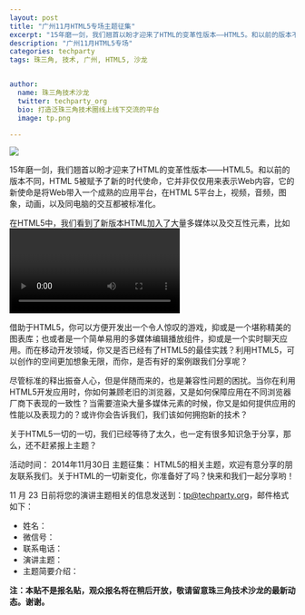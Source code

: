 ```yaml
---
layout: post
title: "广州11月HTML5专场主题征集"
excerpt: "15年磨一剑，我们翘首以盼才迎来了HTML的变革性版本——HTML5。和以前的版本不同，HTML 5被赋予了新的时代使命，它并非仅仅用来表示Web内容，它的新使命是将Web带入一个成熟的应用平台，在HTML 5平台上，视频，音频，图象，动画，以及同电脑的交互都被标准化。"
description: "广州11月HTML5专场"
categories: techparty
tags: 珠三角, 技术, 广州, HTML5, 沙龙


author:
  name: 珠三角技术沙龙
  twitter: techparty_org
  bio: 打造泛珠三角技术圈线上线下交流的平台
  image: tp.png

---
```


![](http://ww1.sinaimg.cn/large/6907a9d0gw1emaaznkyyfj20m80dw44c.jpg)   

15年磨一剑，我们翘首以盼才迎来了HTML的变革性版本——HTML5。和以前的版本不同，HTML 5被赋予了新的时代使命，它并非仅仅用来表示Web内容，它的新使命是将Web带入一个成熟的应用平台，在HTML 5平台上，视频，音频，图象，动画，以及同电脑的交互都被标准化。  

  
在HTML5中，我们看到了新版本HTML加入了大量多媒体以及交互性元素，比如<video>、<audio>标签，又比如用于表示任务进度条的progress元素。而随着互联网的发展，信息的种类日趋繁杂，HTML中也应需在表单中增加了对email、url、date以及tel等类型的控件的支持。而作为Web领域的三剑客之一，HTML5中也对Javascript API进行了扩充，你可以通过新的API方便快速地控制多媒体的播放暂停；也可以方便地在<canvas>上绘制任意图形，甚至是制作一个动画精美的HTML5游戏；更多的新特性，比如地理位置的支持、本地存储的新方式以及Javascript在浏览器中的多线程，都是让人无比兴奋的。  
  

借助于HTML5，你可以方便开发出一个令人惊叹的游戏，抑或是一个堪称精美的图表库；也或者是一个简单易用的多媒体编辑播放组件，抑或是一个实时聊天应用。而在移动开发领域，你又是否已经有了HTML5的最佳实践？利用HTML5，可以创作的空间更加想象无限，而你，是否有好的案例跟我们分享呢？  

  
尽管标准的释出振奋人心，但是伴随而来的，也是兼容性问题的困扰。当你在利用HTML5开发应用时，你如何兼顾老旧的浏览器，又是如何保障应用在不同浏览器厂商下表现的一致性？当需要渲染大量多媒体元素的时候，你又是如何提供应用的性能以及表现力的？或许你会告诉我们，我们该如何拥抱新的技术？  

  
关于HTML5一切的一切，我们已经等待了太久，也一定有很多知识急于分享，那么，还不赶紧报上主题？  


活动时间： 2014年11月30日
主题征集： HTML5的相关主题，欢迎有意分享的朋友联系我们。关于HTML的一切新变化，你准备好了吗？快来和我们一起分享哟！


11 月 23 日前将您的演讲主题相关的信息发送到：tp@techparty.org，邮件格式如下：

* 姓名：
* 微信号：
* 联系电话：
* 演讲主题：
* 主题简要介绍：

**注：本贴不是报名贴，观众报名将在稍后开放，敬请留意珠三角技术沙龙的最新动态。谢谢。**